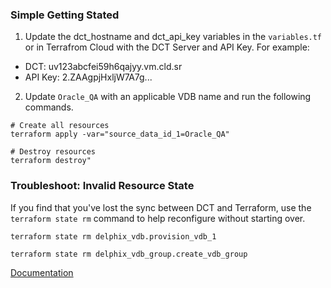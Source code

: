 
### Simple Getting Stated 

1) Update the dct_hostname and dct_api_key variables in the `variables.tf` or in Terrafrom Cloud with the DCT Server and API Key. 
For example:
- DCT: uv123abcfei59h6qajyy.vm.cld.sr
- API Key: 2.ZAAgpjHxljW7A7g...

2) Update `Oracle_QA` with an applicable VDB name and run the following commands. 
```
# Create all resources
terraform apply -var="source_data_id_1=Oracle_QA"

# Destroy resources
terraform destroy"
```


### Troubleshoot: Invalid Resource State

If you find that you've lost the sync between DCT and Terraform, use the `terraform state rm` command to help reconfigure without starting over.
```
terraform state rm delphix_vdb.provision_vdb_1

terraform state rm delphix_vdb_group.create_vdb_group
```

[Documentation](https://developer.hashicorp.com/terraform/cli/commands/state/rm)

